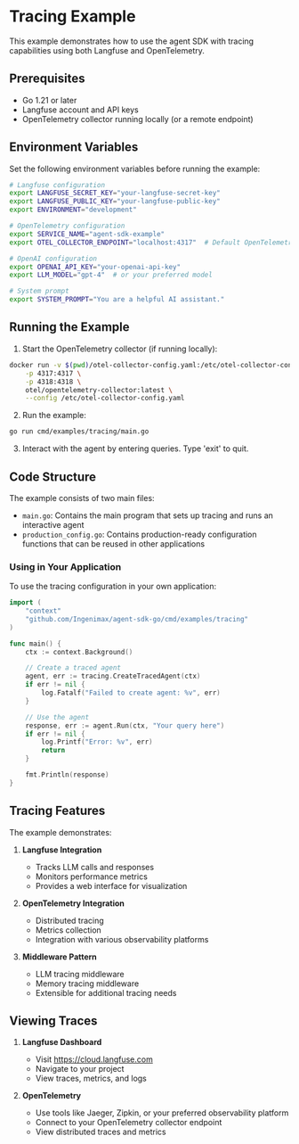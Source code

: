 # Tracing Example

This example demonstrates how to use the agent SDK with tracing capabilities using both Langfuse and OpenTelemetry.

## Prerequisites

- Go 1.21 or later
- Langfuse account and API keys
- OpenTelemetry collector running locally (or a remote endpoint)

## Environment Variables

Set the following environment variables before running the example:

```bash
# Langfuse configuration
export LANGFUSE_SECRET_KEY="your-langfuse-secret-key"
export LANGFUSE_PUBLIC_KEY="your-langfuse-public-key"
export ENVIRONMENT="development"

# OpenTelemetry configuration
export SERVICE_NAME="agent-sdk-example"
export OTEL_COLLECTOR_ENDPOINT="localhost:4317"  # Default OpenTelemetry collector endpoint

# OpenAI configuration
export OPENAI_API_KEY="your-openai-api-key"
export LLM_MODEL="gpt-4"  # or your preferred model

# System prompt
export SYSTEM_PROMPT="You are a helpful AI assistant."
```

## Running the Example

1. Start the OpenTelemetry collector (if running locally):
```bash
docker run -v $(pwd)/otel-collector-config.yaml:/etc/otel-collector-config.yaml \
    -p 4317:4317 \
    -p 4318:4318 \
    otel/opentelemetry-collector:latest \
    --config /etc/otel-collector-config.yaml
```

2. Run the example:
```bash
go run cmd/examples/tracing/main.go
```

3. Interact with the agent by entering queries. Type 'exit' to quit.

## Code Structure

The example consists of two main files:

- `main.go`: Contains the main program that sets up tracing and runs an interactive agent
- `production_config.go`: Contains production-ready configuration functions that can be reused in other applications

### Using in Your Application

To use the tracing configuration in your own application:

```go
import (
    "context"
    "github.com/Ingenimax/agent-sdk-go/cmd/examples/tracing"
)

func main() {
    ctx := context.Background()

    // Create a traced agent
    agent, err := tracing.CreateTracedAgent(ctx)
    if err != nil {
        log.Fatalf("Failed to create agent: %v", err)
    }

    // Use the agent
    response, err := agent.Run(ctx, "Your query here")
    if err != nil {
        log.Printf("Error: %v", err)
        return
    }

    fmt.Println(response)
}
```

## Tracing Features

The example demonstrates:

1. **Langfuse Integration**
   - Tracks LLM calls and responses
   - Monitors performance metrics
   - Provides a web interface for visualization

2. **OpenTelemetry Integration**
   - Distributed tracing
   - Metrics collection
   - Integration with various observability platforms

3. **Middleware Pattern**
   - LLM tracing middleware
   - Memory tracing middleware
   - Extensible for additional tracing needs

## Viewing Traces

1. **Langfuse Dashboard**
   - Visit https://cloud.langfuse.com
   - Navigate to your project
   - View traces, metrics, and logs

2. **OpenTelemetry**
   - Use tools like Jaeger, Zipkin, or your preferred observability platform
   - Connect to your OpenTelemetry collector endpoint
   - View distributed traces and metrics
